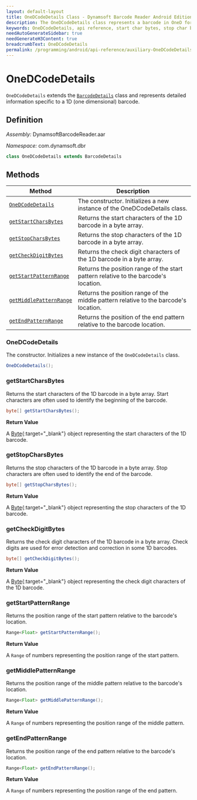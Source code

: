```yaml
---
layout: default-layout
title: OneDCodeDetails Class - Dynamsoft Barcode Reader Android Edition
description: The OneDCodeDetails class represents a barcode in OneD format. It inherits from the BarcodeDetails class and contains information about the start & stop char bytes, check digit bytes, and pattern ranges of the barcode.
keywords: OneDCodeDetails, api reference, start char bytes, stop char bytes, pattern range, check digit
needAutoGenerateSidebar: true
needGenerateH3Content: true
breadcrumbText: OneDCodeDetails
permalink: /programming/android/api-reference/auxiliary-OneDCodeDetails.html
---
```


# OneDCodeDetails

`OneDCodeDetails` extends the [`BarcodeDetails`](barcode-details.md) class and represents detailed information specific to a 1D (one dimensional) barcode.

## Definition

*Assembly:* DynamsoftBarcodeReader.aar

*Namespace:* com.dynamsoft.dbr

```java
class OneDCodeDetails extends BarcodeDetails
```

## Methods

| Method | Description |
| ------ | ----------- |
| [`OneDCodeDetails`](#onedcodedetails-1) | The constructor. Initializes a new instance of the OneDCodeDetails class. |
| [`getStartCharsBytes`](#getstartcharsbytes) | Returns the start characters of the 1D barcode in a byte array. |
| [`getStopCharsBytes`](#getstopcharsbytes) | Returns the stop characters of the 1D barcode in a byte array. |
| [`getCheckDigitBytes`](#getcheckdigitbytes) | Returns the check digit characters of the 1D barcode in a byte array. |
| [`getStartPatternRange`](#getstartpatternrange) | Returns the position range of the start pattern relative to the barcode's location. |
| [`getMiddlePatternRange`](#getmiddlepatternrange) | Returns the position range of the middle pattern relative to the barcode's location. |
| [`getEndPatternRange`](#getendpatternrange) | Returns the position of the end pattern relative to the barcode location. |

### OneDCodeDetails

The constructor. Initializes a new instance of the `OneDCodeDetails` class.

```java
OneDCodeDetails();
```

### getStartCharsBytes

Returns the start characters of the 1D barcode in a byte array. Start characters are often used to identify the beginning of the barcode.

```java
byte[] getStartCharsBytes();
```

**Return Value**

A [Byte](https://developer.android.com/reference/java/lang/Byte){:target="_blank"} object representing the start characters of the 1D barcode.

### getStopCharsBytes

Returns the stop characters of the 1D barcode in a byte array. Stop characters are often used to identify the end of the barcode.

```java
byte[] getStopCharsBytes();
```

**Return Value**

A [Byte](https://developer.android.com/reference/java/lang/Byte){:target="_blank"} object representing the stop characters of the 1D barcode.

### getCheckDigitBytes

Returns the check digit characters of the 1D barcode in a byte array. Check digits are used for error detection and correction in some 1D barcodes.

```java
byte[] getCheckDigitBytes();
```

**Return Value**

A [Byte](https://developer.android.com/reference/java/lang/Byte){:target="_blank"} object representing the check digit characters of the 1D barcode.

### getStartPatternRange

Returns the position range of the start pattern relative to the barcode's location.

```java
Range<Float> getStartPatternRange();
```

**Return Value**

A `Range` of numbers representing the position range of the start pattern.

### getMiddlePatternRange

Returns the position range of the middle pattern relative to the barcode's location.


```java
Range<Float> getMiddlePatternRange();
```

**Return Value**

A `Range` of numbers representing the position range of the middle pattern.

### getEndPatternRange

Returns the position range of the end pattern relative to the barcode's location.

```java
Range<Float> getEndPatternRange();
```

**Return Value**

A `Range` of numbers representing the position range of the end pattern.

